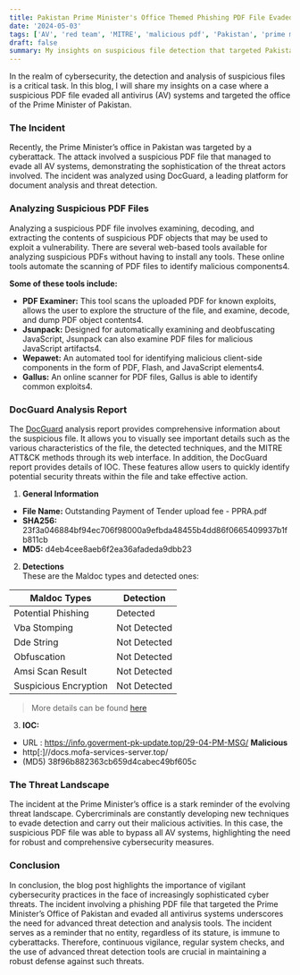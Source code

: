 ```yaml
---
title: Pakistan Prime Minister's Office Themed Phishing PDF File Evaded All the AV Solutions
date: '2024-05-03'
tags: ['AV', 'red team', 'MITRE', 'malicious pdf', 'Pakistan', 'prime minister', 'ioc', 'breach']
draft: false
summary: My insights on suspicious file detection that targeted Pakistan PM Office.
---
```


In the realm of cybersecurity, the detection and analysis of suspicious files is a critical task. In this blog, I will share my insights on a case where a suspicious PDF file evaded all antivirus (AV) systems and targeted the office of the Prime Minister of Pakistan.


### The Incident
Recently, the Prime Minister’s office in Pakistan was targeted by a cyberattack. The attack involved a suspicious PDF file that managed to evade all AV systems, demonstrating the sophistication of the threat actors involved. The incident was analyzed using DocGuard, a leading platform for document analysis and threat detection.

### Analyzing Suspicious PDF Files
Analyzing a suspicious PDF file involves examining, decoding, and extracting the contents of suspicious PDF objects that may be used to exploit a vulnerability. There are several web-based tools available for analyzing suspicious PDFs without having to install any tools. These online tools automate the scanning of PDF files to identify malicious components4.

**Some of these tools include:**
- **PDF Examiner:** This tool scans the uploaded PDF for known exploits, allows the user to explore the structure of the file, and examine, decode, and dump PDF object contents4.
- **Jsunpack:** Designed for automatically examining and deobfuscating JavaScript, Jsunpack can also examine PDF files for malicious JavaScript artifacts4.
- **Wepawet:** An automated tool for identifying malicious client-side components in the form of PDF, Flash, and JavaScript elements4.
- **Gallus:** An online scanner for PDF files, Gallus is able to identify common exploits4.

### DocGuard Analysis Report
The [DocGuard](https://app.docguard.io/23f3a046884bf94ec706f98000a9efbda48455b4dd86f0665409937b1fb811cb/112148fa-67fb-4646-8dcd-9007ddf87e00/0/results/dashboard) analysis report provides comprehensive information about the suspicious file. It allows you to visually see important details such as the various characteristics of the file, the detected techniques, and the MITRE ATT&CK methods through its web interface. In addition, the DocGuard report provides details of IOC. These features allow users to quickly identify potential security threats within the file and take effective action.

1. **General Information**</br>
- **File Name:** Outstanding Payment of Tender upload fee - PPRA.pdf</br>
- **SHA256:** 23f3a046884bf94ec706f98000a9efbda48455b4dd86f0665409937b1fb811cb</br>
- **MD5:** d4eb4cee8aeb6f2ea36afadeda9dbb23</br>

2. **Detections**</br>
These are the Maldoc types and detected ones:</br>

|   Maldoc Types  | Detection   |
| ------------- | ------------- |
| Potential Phishing | Detected |
| Vba Stomping | Not Detected |
| Dde String   | Not Detected |
| Obfuscation  | Not Detected |
|Amsi Scan Result | Not Detected |
|Suspicious Encryption | Not Detected |

>More details can be found [here](https://app.docguard.io/23f3a046884bf94ec706f98000a9efbda48455b4dd86f0665409937b1fb811cb/112148fa-67fb-4646-8dcd-9007ddf87e00/0/results/dashboard)

3. **IOC:**</br>
- URL : https://info.goverment-pk-update.top/29-04-PM-MSG/ **Malicious**
- http[:]//docs.mofa-services-server.top/
- (MD5) 38f96b882363cb659d4cabec49bf605c


### The Threat Landscape
The incident at the Prime Minister’s office is a stark reminder of the evolving threat landscape. Cybercriminals are constantly developing new techniques to evade detection and carry out their malicious activities. In this case, the suspicious PDF file was able to bypass all AV systems, highlighting the need for robust and comprehensive cybersecurity measures.

### Conclusion
In conclusion, the blog post highlights the importance of vigilant cybersecurity practices in the face of increasingly sophisticated cyber threats. The incident involving a phishing PDF file that targeted the Prime Minister’s Office of Pakistan and evaded all antivirus systems underscores the need for advanced threat detection and analysis tools. The incident serves as a reminder that no entity, regardless of its stature, is immune to cyberattacks. Therefore, continuous vigilance, regular system checks, and the use of advanced threat detection tools are crucial in maintaining a robust defense against such threats.
